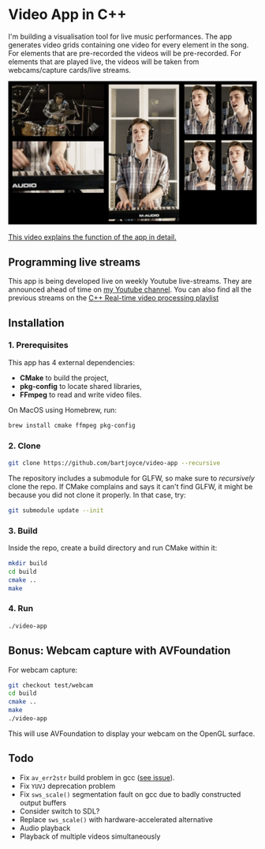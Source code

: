 Video App in C++
================

I'm building a visualisation tool for live music performances. The app generates video
grids containing one video for every element in the song. For elements that are pre-recorded
the videos will be pre-recorded. For elements that are played live, the videos will be taken
from webcams/capture cards/live streams.

![Example Grid](https://raw.githubusercontent.com/bartjoyce/video-app/master/assets/example-grid.jpg)

[This video explains the function of the app in detail.](https://www.youtube.com/watch?v=xSPXzwI9Czk)

## Programming live streams

This app is being developed live on weekly Youtube live-streams. They are announced ahead of time on [my Youtube channel](https://www.youtube.com/channel/UClZL_faO7lGe6nM9MH-uu6A). You can also find all the previous streams on the [C++ Real-time video processing playlist](https://www.youtube.com/playlist?list=PLKucWgGjAuTbobNC28EaR9lbGQTVyD9IS)

## Installation

### 1. Prerequisites

This app has 4 external dependencies:

- **CMake** to build the project,
- **pkg-config** to locate shared libraries,
- **FFmpeg** to read and write video files.

On MacOS using Homebrew, run:

```sh
brew install cmake ffmpeg pkg-config
```

### 2. Clone

```sh
git clone https://github.com/bartjoyce/video-app --recursive
```

The repository includes a submodule for GLFW, so make sure to *recursively* clone the repo. If CMake complains and says it can't find GLFW, it might be because you did not clone it properly. In that case, try:

```sh
git submodule update --init
```

### 3. Build

Inside the repo, create a build directory and run CMake within it:

```sh
mkdir build
cd build
cmake ..
make
```

### 4. Run

```sh
./video-app
```

## Bonus: Webcam capture with AVFoundation

For webcam capture:

```sh
git checkout test/webcam
cd build
cmake ..
make
./video-app
```

This will use AVFoundation to display your webcam on the OpenGL surface.

## Todo

- Fix `av_err2str` build problem in gcc ([see issue](https://github.com/joncampbell123/composite-video-simulator/issues/5)).
- Fix `YUVJ` deprecation problem
- Fix `sws_scale()` segmentation fault on gcc due to badly constructed output buffers
- Consider switch to SDL?
- Replace `sws_scale()` with hardware-accelerated alternative 
- Audio playback
- Playback of multiple videos simultaneously

